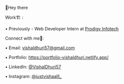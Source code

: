 👋Hey there

Work🏗️ : 

   • Previously - Web Developer Intern at [Prodigy Infotech](https://www.linkedin.com/company/prodigy-infotech/) 

Connect with me🤝: 

   • Email: vishaldhuri57@gmail.com 

   • Portfolio: https://portfolio-vishaldhuri.netlify.app/

   • LinkedIn: [@VishalDhuri57](https://www.linkedin.com/in/vishal-dhuri-1a068026b)

   • Instagram: [@justvishaalll_](https://www.instagram.com/justvishaalll_/)
